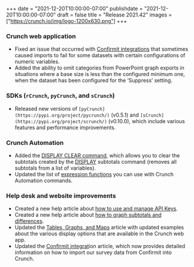 +++
date = "2021-12-20T10:00:00-07:00"
publishdate = "2021-12-20T10:00:00-07:00"
draft = false
title = "Release 2021.42"
images = ["https://crunch.io/img/logo-1200x630.png"]
+++

### Crunch web application

- Fixed an issue that occurred with [Confirmit integrations](https://help.crunch.io/hc/en-us/articles/4403966631309-How-your-survey-metadata-maps-from-Confirmit-into-Crunch) that sometimes caused imports to fail for some datasets with certain configurations of numeric variables.
- Added the ability to omit categories from PowerPoint graph exports in situations where a base size is less than the configured minimum one, when the dataset has been configured for the ‘Suppress’ setting.

### SDKs (`rCrunch`, `pyCrunch`, and `sCrunch`)

- Released new versions of `[pyCrunch](https://pypi.org/project/pycrunch/)` (v0.5.1) and `[sCrunch](https://pypi.org/project/scrunch/)` (v0.10.0), which include various features and performance improvements.

### Crunch Automation

- Added the [DISPLAY CLEAR command](https://help.crunch.io/hc/en-us/articles/4416761638285-DISPLAY-CLEAR-command), which allows you to clear the subtotals created by the [DISPLAY](https://help.crunch.io/hc/en-us/articles/360042038692) subtotals command (removes all subtotals from a list of variables).
- Updated the list of [expression functions](https://help.crunch.io/hc/en-us/articles/360041769292-Crunch-Automation-basics#toc9) you can use with Crunch Automation commands.

### Help desk and website improvements

- Created a new help article about [how to use and manage API Keys](https://help.crunch.io/hc/en-us/articles/4415963337869-API-Keys).
- Created a new help article about [how to graph subtotals and differences](https://help.crunch.io/hc/en-us/articles/4416232124813-Graphing-Subtotals-and-Differences).
- Updated the [Tables, Graphs, and Maps](https://help.crunch.io/hc/en-us/articles/360040498472-Creating-Tables-Graphs-and-Maps) article with updated examples about the various display options that are available in the Crunch web app.
- Updated the [Confirmit integrat](https://help.crunch.io/hc/en-us/articles/360060784772-How-to-import-from-Confirmit-into-Crunch)ion article, which now provides detailed information on how to import our survey data from Confirmit into Crunch.
